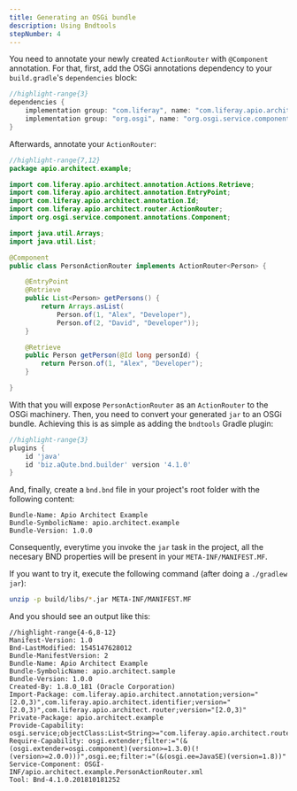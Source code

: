 ```yaml
---
title: Generating an OSGi bundle
description: Using Bndtools
stepNumber: 4
---
```


You need to annotate your newly created `ActionRouter` with `@Component` annotation. For that, first, add the OSGi annotations dependency to your `build.gradle`'s `dependencies` block:

```groovy
//highlight-range{3}
dependencies {
    implementation group: "com.liferay", name: "com.liferay.apio.architect.api", version: "2.0.0-20181212.154022-16"
    implementation group: "org.osgi", name: "org.osgi.service.component.annotations", version: "1.3.0"
}
```

Afterwards, annotate your `ActionRouter`:

```java
//highlight-range{7,12}
package apio.architect.example;

import com.liferay.apio.architect.annotation.Actions.Retrieve;
import com.liferay.apio.architect.annotation.EntryPoint;
import com.liferay.apio.architect.annotation.Id;
import com.liferay.apio.architect.router.ActionRouter;
import org.osgi.service.component.annotations.Component;

import java.util.Arrays;
import java.util.List;

@Component
public class PersonActionRouter implements ActionRouter<Person> {

    @EntryPoint
    @Retrieve
    public List<Person> getPersons() {
        return Arrays.asList(
            Person.of(1, "Alex", "Developer"),
            Person.of(2, "David", "Developer"));
    }

    @Retrieve
    public Person getPerson(@Id long personId) {
        return Person.of(1, "Alex", "Developer");
    }

}
```

With that you will expose `PersonActionRouter` as an `ActionRouter` to the OSGi machinery. Then, you need to convert your generated `jar` to an OSGi bundle. Achieving this is as simple as adding the `bndtools` Gradle plugin:

```groovy
//highlight-range{3}
plugins {
    id 'java'
    id 'biz.aQute.bnd.builder' version '4.1.0'
}
```

And, finally, create a `bnd.bnd` file in your project's root folder with the following content:

```properties
Bundle-Name: Apio Architect Example
Bundle-SymbolicName: apio.architect.example
Bundle-Version: 1.0.0
```

Consequently, everytime you invoke the `jar` task in the project, all the necesary BND properties will be present in your `META-INF/MANIFEST.MF`.

If you want to try it, execute the following command (after doing a `./gradlew jar`):

```bash
unzip -p build/libs/*.jar META-INF/MANIFEST.MF
```

And you should see an output like this:

```properties
//highlight-range{4-6,8-12}
Manifest-Version: 1.0
Bnd-LastModified: 1545147628012
Bundle-ManifestVersion: 2
Bundle-Name: Apio Architect Example
Bundle-SymbolicName: apio.architect.sample
Bundle-Version: 1.0.0
Created-By: 1.8.0_181 (Oracle Corporation)
Import-Package: com.liferay.apio.architect.annotation;version="[2.0,3)",com.liferay.apio.architect.identifier;version="[2.0,3)",com.liferay.apio.architect.router;version="[2.0,3)"
Private-Package: apio.architect.example
Provide-Capability: osgi.service;objectClass:List<String>="com.liferay.apio.architect.router.ActionRouter"
Require-Capability: osgi.extender;filter:="(&(osgi.extender=osgi.component)(version>=1.3.0)(!(version>=2.0.0)))",osgi.ee;filter:="(&(osgi.ee=JavaSE)(version=1.8))"
Service-Component: OSGI-INF/apio.architect.example.PersonActionRouter.xml
Tool: Bnd-4.1.0.201810181252
```